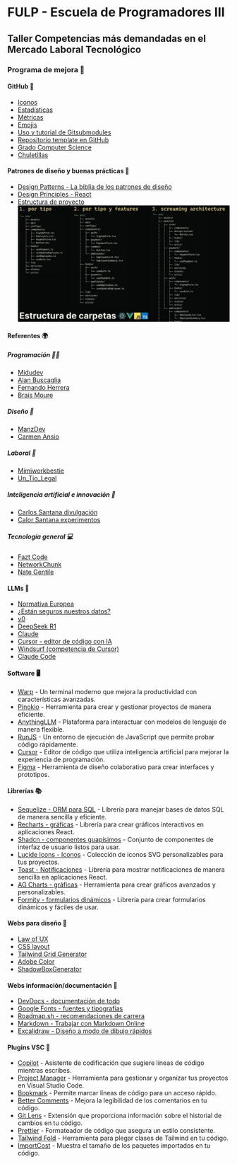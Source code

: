 # FULP - Escuela de Programadores III 
## Taller Competencias más demandadas en el Mercado Laboral Tecnológico

### Programa de mejora 🌟

#### GitHub 🐙
- [Iconos](https://skillicons.dev)
- [Estadísticas](https://github.com/anuraghazra/github-readme-stats)
- [Métricas](https://github.com/williamtroup/Heat.js)
- [Emojis](https://emojikeyboard.top/es/)
- [Uso y tutorial de Gitsubmodules](https://emojikeyboard.top/es/)
- [Repositorio template en GitHub](https://www.youtube.com/shorts/-5IfSaJ5QGI)
- [Grado Computer Science](https://github.com/ossu/computer-science)
- [Chuletillas](https://github.com/LeCoupa/awesome-cheatsheets)

#### Patrones de diseño y buenas prácticas 🎨
- [Design Patterns - La biblia de los patrones de diseño](https://refactoring.guru/design-patterns)
- [Design Principles - React](https://legacy.reactjs.org/docs/design-principles.html)
- [Estructura de proyecto](https://www.instagram.com/reel/DH5_48Vht5r/?igsh=azVudXI5NnVpeXNn)
![Estructura de proyecto](./images/Proyect_structure.png)

#### Referentes 🌍
##### Programación 👨‍💻
- [Midudev](https://www.linkedin.com/in/midudev/)
- [Alan Buscaglia](https://www.youtube.com/@gentlemanprogramming)
- [Fernando Herrera](https://www.youtube.com/@gentlemanprogramming)
- [Brais Moure](https://www.linkedin.com/in/braismoure/)

##### Diseño 🎨
- [ManzDev](https://www.youtube.com/@ManzDev/videos)
- [Carmen Ansio](https://www.linkedin.com/in/carmenansio/?locale=es_ES)

##### Laboral 💼
- [Mimiworkbestie](https://www.instagram.com/mimiworkbestie/?hl=es)
- [Un_Tio_Legal](https://www.instagram.com/un_tio_legal_/?hl=es)

##### Inteligencia artificial e innovación 🤖
- [Carlos Santana divulgación](https://www.youtube.com/@DotCSV/videos)
- [Calor Santana experimentos](https://www.linkedin.com/in/andrewyng/)

##### Tecnología general 💻
- [Fazt Code](https://www.youtube.com/@FaztCode/videos)
- [NetworkChunk](https://www.youtube.com/@NetworkChuck/videos)
- [Nate Gentile](https://www.youtube.com/@NateGentile7)

#### LLMs 🧠
- [Normativa Europea](https://digital-strategy.ec.europa.eu/es/policies/regulatory-framework-ai)
- [¿Están seguros nuestros datos?](https://openai.com/policies/usage-policies/)
- [v0](https://v0.dev/chat)
- [DeepSeek R1](https://chat.deepseek.com)
- [Claude](https://chat.deepseek.com)
- [Cursor - editor de código con IA](https://www.cursor.com)
- [Windsurf (competencia de Cursor)](https://codeium.com/windsurf)
- [Claude Code](https://docs.anthropic.com/es/docs/agents-and-tools/claude-code/overview)

#### Software 🖥️
- [Warp](https://www.warp.dev) - Un terminal moderno que mejora la productividad con características avanzadas.
- [Pinokio](https://pinokio.computer) - Herramienta para crear y gestionar proyectos de manera eficiente.
- [AnythingLLM](https://anythingllm.com) - Plataforma para interactuar con modelos de lenguaje de manera flexible.
- [RunJS](https://runjs.app) - Un entorno de ejecución de JavaScript que permite probar código rápidamente.
- [Cursor](https://www.cursor.com) - Editor de código que utiliza inteligencia artificial para mejorar la experiencia de programación.
- [Figma](https://www.figma.com) - Herramienta de diseño colaborativo para crear interfaces y prototipos.

#### Librerías 📚
- [Sequelize - ORM para SQL](https://sequelize.org) - Librería para manejar bases de datos SQL de manera sencilla y eficiente.
- [Recharts - gráficas](https://recharts.org/en-US/) - Librería para crear gráficos interactivos en aplicaciones React.
- [Shadcn - componentes guapísimos](https://ui.shadcn.com) - Conjunto de componentes de interfaz de usuario listos para usar.
- [Lucide Icons - Iconos](https://lucide.dev/icons/) - Colección de iconos SVG personalizables para tus proyectos.
- [Toast - Notificaciones](https://react-hot-toast.com) - Librería para mostrar notificaciones de manera sencilla en aplicaciones React.
- [AG Charts - gráficas](https://www.ag-grid.com/charts/) - Herramienta para crear gráficos avanzados y personalizables.
- [Formity - formularios dinámicos](https://www.formity.app) - Librería para crear formularios dinámicos y fáciles de usar.

#### Webs para diseño 🎨
- [Law of UX](https://lawsofux.com/es/)
- [CSS layout](https://layout.bradwoods.io)
- [Tailwind Grid Generator](https://www.tailwindgen.com)
- [Adobe Color](https://color.adobe.com/es/)
- [ShadowBoxGenerator](https://neumorphism.io/#e0e0e0)

#### Webs información/documentación 📖
- [DevDocs - documentación de todo](https://devdocs.io)
- [Google Fonts - fuentes y tipografías](https://fonts.google.com)
- [Roadmap.sh - recomendaciones de carrera](https://roadmap.sh)
- [Markdown - Trabajar con Markdown Online](https://markdownlivepreview.com)
- [Excalidraw - Diseño a modo de dibujo rápidos](https://excalidraw.com)

#### Plugins VSC 🔌
- [Copilot](https://marketplace.visualstudio.com/items?itemName=GitHub.copilot) - Asistente de codificación que sugiere líneas de código mientras escribes.
- [Project Manager](https://marketplace.visualstudio.com/items?itemName=GitHub.copilot) - Herramienta para gestionar y organizar tus proyectos en Visual Studio Code.
- [Bookmark](https://marketplace.visualstudio.com/items?itemName=alefragnani.Bookmarks) - Permite marcar líneas de código para un acceso rápido.
- [Better Comments](https://marketplace.visualstudio.com/items?itemName=aaron-bond.better-comments) - Mejora la legibilidad de los comentarios en tu código.
- [Git Lens](https://marketplace.visualstudio.com/items?itemName=eamodio.gitlens) - Extensión que proporciona información sobre el historial de cambios en tu código.
- [Prettier](https://marketplace.visualstudio.com/items?itemName=eamodio.gitlens) - Formateador de código que asegura un estilo consistente.
- [Tailwind Fold](https://marketplace.visualstudio.com/items?itemName=stivo.tailwind-fold) - Herramienta para plegar clases de Tailwind en tu código.
- [ImportCost](https://marketplace.visualstudio.com/items?itemName=stivo.tailwind-fold) - Muestra el tamaño de los paquetes importados en tu código.